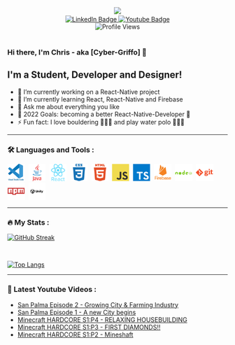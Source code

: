 <div id="header" align="center">
  <img src="https://media.giphy.com/media/dMLmQfCO7lCA2gX3tw/giphy.gif" width="25%">
  <div id="badges">
    <a href="https://www.linkedin.com/in/christoph-gerling-45217023b/">
        <img src="https://img.shields.io/badge/LinkedIn-blue?style=for-the-badge&logo=linkedin&logoColor=white" alt="LinkedIn Badge"/>
     </a>
     <a href="https://www.youtube.com/channel/UCvfCOipbiTLQwx0Th8xsUgQ">
        <img src="https://img.shields.io/badge/YouTube-red?style=for-the-badge&logo=youtube&logoColor=white" alt="Youtube Badge"/>
     </a>
  </div>
  <img src="https://komarev.com/ghpvc/?username=Cyber-Griffo&style=flat-square&color=blue" alt="Profile Views"/>
</div>
<br/>


### Hi there, I'm Chris - aka [Cyber-Griffo] 👋


## I'm a Student, Developer and Designer!
- 🔭 I’m currently working on a React-Native project
- 🌱 I’m currently learning React, React-Native and Firebase
- 💬 Ask me about everything you like
- 🥅 2022 Goals: becoming a better React-Native-Developer 🤣
- ⚡ Fun fact: I love bouldering 🧗🏼‍♂️ and play water polo 🤽🏼‍♂️


---

### 🛠 Languages and Tools :
<div>
  <img src="https://github.com/devicons/devicon/blob/master/icons/vscode/vscode-original-wordmark.svg" title="VsCode" alt="Java" width="40" height="40"/>&nbsp;
  <img src="https://github.com/devicons/devicon/blob/master/icons/java/java-original-wordmark.svg" title="Java" alt="Java" width="40" height="40"/>&nbsp;
  <img src="https://github.com/devicons/devicon/blob/master/icons/react/react-original-wordmark.svg" title="React" alt="React" width="40" height="40"/>&nbsp;
  <img src="https://github.com/devicons/devicon/blob/master/icons/css3/css3-plain-wordmark.svg"  title="CSS3" alt="CSS" width="40" height="40"/>&nbsp;
  <img src="https://github.com/devicons/devicon/blob/master/icons/html5/html5-plain-wordmark.svg" title="HTML5" alt="HTML" width="40" height="40"/>&nbsp;
  <img src="https://github.com/devicons/devicon/blob/master/icons/javascript/javascript-original.svg" title="JavaScript" alt="JavaScript" width="40" height="40"/>&nbsp;
  <img src="https://github.com/devicons/devicon/blob/master/icons/typescript/typescript-original.svg" title="TypeScript" alt="JavaScript" width="40" height="40"/>&nbsp;
  <img src="https://github.com/devicons/devicon/blob/master/icons/firebase/firebase-plain-wordmark.svg" title="Firebase" alt="Firebase" width="40" height="40"/>&nbsp;
  <img src="https://github.com/devicons/devicon/blob/master/icons/nodejs/nodejs-plain-wordmark.svg" title="NodeJS" alt="NodeJS" width="40" height="40"/>&nbsp;
  <img src="https://github.com/devicons/devicon/blob/master/icons/git/git-plain-wordmark.svg" title="Git" **alt="Git" width="40" height="40"/>&nbsp;
  <img src="https://github.com/devicons/devicon/blob/master/icons/npm/npm-original-wordmark.svg" title="npm" alt="Java" width="40" height="40"/>&nbsp;
  <img src="https://github.com/devicons/devicon/blob/master/icons/unity/unity-original-wordmark.svg" title="Unity" alt="Java" width="40" height="40"/>&nbsp;
</div>

---

### 🔥 My Stats :

[![GitHub Streak](http://github-readme-streak-stats.herokuapp.com?user=Cyber-Griffo&theme=dark&hide_border=true)](https://git.io/streak-stats)

<br/>

[![Top Langs](https://github-readme-stats.vercel.app/api/top-langs/?username=Cyber-Griffo&layout=compact&hide_border=true&card_width=445&bg_color=151515&text_color=9e9e9e&title_color=e4e2e2)](https://github.com/anuraghazra/github-readme-stats)

---

### 🎥 Latest Youtube Videos :

<!-- YOUTUBE-LIST:START -->
- [San Palma Episode 2 - Growing City &amp; Farming Industry](https://www.youtube.com/watch?v=_qld54jKmCQ)
- [San Palma Episode 1 - A new City begins](https://www.youtube.com/watch?v=WLQgrwo4CFI)
- [Minecraft HARDCORE S1:P4 - RELAXING HOUSEBUILDING](https://www.youtube.com/watch?v=2s6TQ_NJHSg)
- [Minecraft HARDCORE S1:P3 - FIRST DIAMONDS!!](https://www.youtube.com/watch?v=QPdPNLmU4nA)
- [Minecraft HARDCORE S1:P2 - Mineshaft](https://www.youtube.com/watch?v=xxoXSilQsQc)
<!-- YOUTUBE-LIST:END -->

